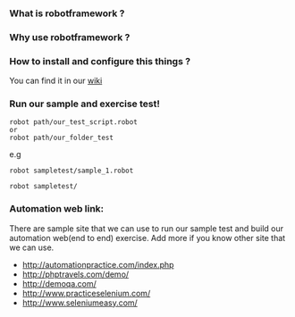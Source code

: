 ### What is robotframework ?

### Why use robotframework  ?

### How to install and configure this things ?
You can find it in our [wiki](https://github.com/mattivityroom/init_robotframework/wiki)

### Run our sample and exercise test!
```
robot path/our_test_script.robot
or
robot path/our_folder_test
```

e.g
```
robot sampletest/sample_1.robot
```

```
robot sampletest/
```

### Automation web link:
There are sample site that we can use to run our sample test and build our automation web(end to end) exercise. Add more if you know other site that we can use.
* http://automationpractice.com/index.php
* http://phptravels.com/demo/
* http://demoqa.com/
* http://www.practiceselenium.com/
* http://www.seleniumeasy.com/
